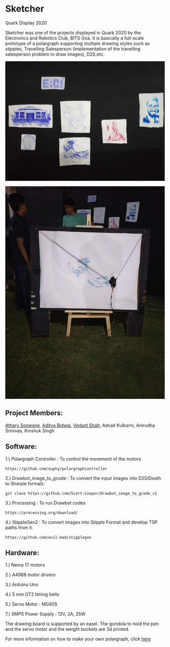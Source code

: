 # Sketcher
Quark Display 2020

Sketcher was one of the projects displayed in Quark 2020 by the Electronics and Robotics Club, BITS Goa. It is basically a full-scale prototype of a polargraph supporting multiple drawing styles such as stipples, Travelling Salesperson (implementation of the travelling salesperson problem to draw images), D2S,etc.

<p>
<img src = "https://github.com/ERC-BPGC/Sketcher/blob/master/Test%20_Images/WhatsApp%20Image%202020-04-03%20at%2015.57.29.jpeg">
</p>
<p>
<img src = "https://github.com/ERC-BPGC/Sketcher/blob/master/Test%20_Images/WhatsApp%20Image%202020-04-03%20at%2015.57.29%20(1).jpeg">
</p>

## Project Members:

[Atharv Sonwane](https://github.com/threewisemonkeys-as), [Aditya Bidwai](https://github.com/adbidwai), [Vedant Shah](https://github.com/veds12), Advait Kulkarni, Anirudha Srinivas, Kinshuk Singh

## Software:

1.) Polargraph Controller : To control the movement of the motors

    https://github.com/euphy/polargraphcontroller

2.) Drawbot_image_to_gcode : To convert the input images into D2S(Death to Sharpie format):

    git clone https://github.com/Scott-Cooper/Drawbot_image_to_gcode_v2

3.) Processing : To run Drawbot codes

    https://processing.org/download/
  
4.) StippleGen2 : To convert images into Stipple Format and develop TSP paths from it.

    https://github.com/evil-mad/stipplegen

## Hardware:

1.) Nema 17 motors

2.) A4988 motor drivers

3.) Arduino Uno

4.) 5 mm GT2 timing belts

5.) Servo Motor : MG90S

7.) SMPS Power Supply : 12V, 2A, 25W

The drawing board is supported by an easel. The gondola to hold the pen and the servo motor and the weight buckets are 3d printed.

For more information on how to make your own polargraph, click [here](https://www.instructables.com/id/Polargraph-Drawing-Machine/)





  


